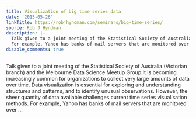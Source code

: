 ```yaml
---
title: Visualization of big time series data
date: '2015-05-26'
linkTitle: https://robjhyndman.com/seminars/big-time-series/
source: Rob J Hyndman
description: |-
  Talk given to a joint meeting of the Statistical Society of Australia (Victorian branch) and the Melbourne Data Science Meetup Group.It is becoming increasingly common for organizations to collect very large amounts of data over time. Data visualization is essential for exploring and understanding structures and patterns, and to identify unusual observations. However, the sheer quantity of data available challenges current time series visualisation methods.
  For example, Yahoo has banks of mail servers that are monitored over ...
disable_comments: true
---
```

Talk given to a joint meeting of the Statistical Society of Australia (Victorian branch) and the Melbourne Data Science Meetup Group.It is becoming increasingly common for organizations to collect very large amounts of data over time. Data visualization is essential for exploring and understanding structures and patterns, and to identify unusual observations. However, the sheer quantity of data available challenges current time series visualisation methods.
For example, Yahoo has banks of mail servers that are monitored over ...